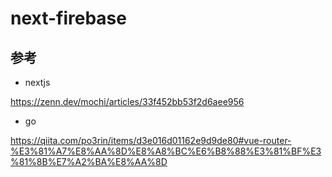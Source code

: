 # next-firebase

## 参考

- nextjs

https://zenn.dev/mochi/articles/33f452bb53f2d6aee956

- go

https://qiita.com/po3rin/items/d3e016d01162e9d9de80#vue-router-%E3%81%A7%E8%AA%8D%E8%A8%BC%E6%B8%88%E3%81%BF%E3%81%8B%E7%A2%BA%E8%AA%8D

